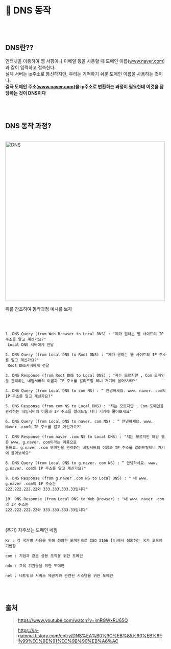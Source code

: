 # 📖 DNS 동작

<br />
<br />

## DNS란??

인터넷을 이용하여 웹 서핑이나 이메일 등을 사용할 때 도메인 이름(www.naver.com) 과 같이
입력하고 접속한다. <br />
실제 서버는 ip주소로 통신하지만, 우리는 기억하기 쉬운 도메인 이름을 사용하는 것이다. <br />
**결국 도메인 주소(www.naver.com)을 ip주소로 변환하는 과정이 필요한데 이것을 담당하는 것이 DNS이다**

<br />
<br />

## DNS 동작 과정?

<br />

<img width="500" alt="DNS" src="https://user-images.githubusercontent.com/109197023/222902526-87c66732-d947-4443-9952-615203edc370.PNG">

위를 참조하여 동작과정 예시를 보자

<br />

```plaintext

1. DNS Query (from Web Browser to Local DNS) : "제가 원하는 웹 사이트의 IP 주소를 알고 계신가요?"
 Local DNS 서버에게 전달

2. DNS Query (from Local DNS to Root DNS) : "제가 원하는 웹 사이트의 IP 주소를 알고 계신가요?"
 Root DNS서버에게 전달

3. DNS Response (from Root DNS to Local DNS) : "저는 모르지만 , Com 도메인을 관리하는 네임서버의 이름과 IP 주소를 알려드릴 테니 거기에 물어보세요"

4. DNS Query (from Local DNS to com NS) : “ 안녕하세요. www. naver. com의 IP 주소를 알고 계신가요?"

5. DNS Response (from com NS to Local DNS) : "저는 모르지만 , Com 도메인을 관리하는 네임서버의 이름과 IP 주소를 알려드릴 테니 거기에 물어보세요"

6. DNS Query (from Local DNS to naver. com NS) : “ 안녕하세요. www. Naver .com의 IP 주소를 알고 계신가요?"

7. DNS Response (from naver .com NS to Local DNS) : "저는 모르지만 해당 웹은 www. g.naver. com이라는 이름으로
통해요. g.naver .com 도메인을 관리하는 네임서버의 이름과 IP 주소를 알려드릴테니 거기에 물어보세요"

8. DNS Query (from Local DNS to g.naver. com NS) : “ 안녕하세요. www. g.naver. com의 IP 주소를 알고 계신가요?"

9. DNS Response (from g.naver .com NS to Local DNS) : " 네 www. g.naver .com의 IP 주소는
222.222.222.22와 333.333.333.33입니다"

10. DNS Response (from Local DNS to Web Browser) : "네 www. naver .com의 IP 주소는
222.222.222.22와 333.333.333.33입니다"

```

<br />

(추가) 자주쓰는 도메인 네임

```plaintext
Kr : 각 국가별 사용을 위해 정의한 도메인으로 ISO 3166 [4]에서 정의하는 국가 코드에 기반함

com : 기업과 같은 상용 조직을 위한 도메인

edu : 교육 기관들을 위한 도메인

net : 네트워크 서비스 제공자와 관련된 시스템을 위한 도메인
```

<br />
<br />

## 출처

> https://www.youtube.com/watch?v=imRGWxRU65Q

> https://ja-gamma.tistory.com/entry/DNS%EA%B0%9C%EB%85%90%EB%8F%99%EC%9E%91%EC%9B%90%EB%A6%AC
